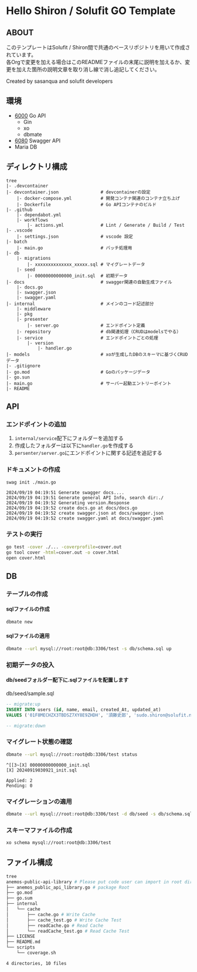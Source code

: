 # Hello Shiron / Solufit GO Template

## ABOUT

このテンプレートはSolufit / Shiron間で共通のベースリポジトリを用いて作成されています。  
各Orgで変更を加える場合はこのREADMEファイルの末尾に説明を加えるか、変更を加えた箇所の説明文章を取り消し線で消し追記してください。

Created by sasanqua and solufit developers

## 環境

- [6000](http://localhost:6000) Go API
    - Gin
    - xo
    - dbmate
- [6080](http://localhost:6080) Swagger API
- Maria DB

## ディレクトリ構成

``` 
tree 
|- .devcontainer
|- devcontainer.json                # devcontainerの設定
    |- docker-compose.yml           # 開発コンテナ関連のコンテナ立ち上げ
    |- Dockerfile                   # Go APIコンテナのビルド
|- .github
    |- dependabot.yml
    |- workflows
        |- actions.yml              # Lint / Generate / Build / Test
|- .vscode
    |- settings.json                # vscode 設定
|- batch
    |- main.go                      # バッチ処理用
|- db
    |- migrations
        |- xxxxxxxxxxxxxx_xxxxx.sql # マイグレートデータ
    |- seed
        |- 00000000000000_init.sql  # 初期データ
|- docs                             # swagger関連の自動生成ファイル
    |- docs.go
    |- swagger.json
    |- swagger.yaml
|- internal                         # メインのコード記述部分
    |- middleware
    |- pkg
    |- presenter
        |- server.go                # エンドポイント定義
    |- repository                   # db関連処理（CRUDはmodelsでやる）
    |- service                      # エンドポイントごとの処理
        |- version
            |- handler.go
|- models                           # xoが生成したDBのスキーマに基づくCRUDデータ
|- .gitignore
|- go.mod                           # Goのパッケージデータ
|- go.sun
|- main.go                          # サーバー起動エントリーポイント
|- README
```

## API

### エンドポイントの追加

1. `internal/service`配下にフォルダーを追加する
2. 作成したフォルダーは以下に`handler.go`を作成する
3. `persenter/server.go`にエンドポイントに関する記述を追記する

### ドキュメントの作成

```bash
swag init ./main.go
```
```
2024/09/19 04:19:51 Generate swagger docs....
2024/09/19 04:19:51 Generate general API Info, search dir:./
2024/09/19 04:19:52 Generating version.Response
2024/09/19 04:19:52 create docs.go at docs/docs.go
2024/09/19 04:19:52 create swagger.json at docs/swagger.json
2024/09/19 04:19:52 create swagger.yaml at docs/swagger.yaml
```

### テストの実行

```bash
go test -cover ./... -coverprofile=cover.out
go tool cover -html=cover.out -o cover.html
open cover.html
```

## DB

### テーブルの作成

#### sqlファイルの作成

```bash
dbmate new
```


#### sqlファイルの適用

```bash
dbmate --url mysql://root:root@db:3306/test -s db/schema.sql up 
```

### 初期データの投入

#### db/seedフォルダー配下に.sqlファイルを配置します

db/seed/sample.sql
```sql
-- migrate:up
INSERT INTO users (id, name, email, created_At, updated_at)
VALUES ('01F8MECHZX3TBDSZ7XY8E9ZHDH', '須藤史郎', 'sudo.shiron@solufit.net', CURRENT_TIMESTAMP, CURRENT_TIMESTAMP)

-- migrate:down
```


### マイグレート状態の確認

```bash
dbmate --url mysql://root:root@db:3306/test status
```

```
^[[3~[X] 00000000000000_init.sql
[X] 20240919030921_init.sql

Applied: 2
Pending: 0
```


### マイグレーションの適用

```bash
dbmate --url mysql://root:root@db:3306/test -d db/seed -s db/schema.sql up
```


### スキーマファイルの作成

```bash
xo schema mysql://root:root@db:3306/test
```

## ファイル構成

```bash
tree
anemos-public-api-library # Please put code user can import in root directory
├── anemos_public_api_library.go # package Root
├── go.mod
├── go.sum
├── internal
│   └── cache
│       ├── cache.go # Write Cache
│       ├── cache_test.go # Write Cache Test
│       ├── readCache.go # Read Cache
│       └── readCache_test.go # Read Cache Test
├── LICENSE
├── README.md
└── scripts
    └── coverage.sh

4 directories, 10 files

```